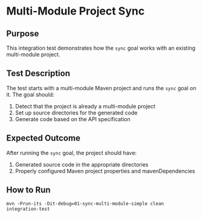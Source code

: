 # Multi-Module Project Sync

## Purpose

This integration test demonstrates how the `sync` goal works with an existing multi-module project.

## Test Description

The test starts with a multi-module Maven project and runs the `sync` goal on it. The goal should:

1. Detect that the project is already a multi-module project
2. Set up source directories for the generated code
3. Generate code based on the API specification

## Expected Outcome

After running the `sync` goal, the project should have:

1. Generated source code in the appropriate directories
2. Properly configured Maven project properties and mavenDependencies

## How to Run

```shell
mvn -Prun-its -Dit-debug=01-sync-multi-module-simple clean integration-test
```
